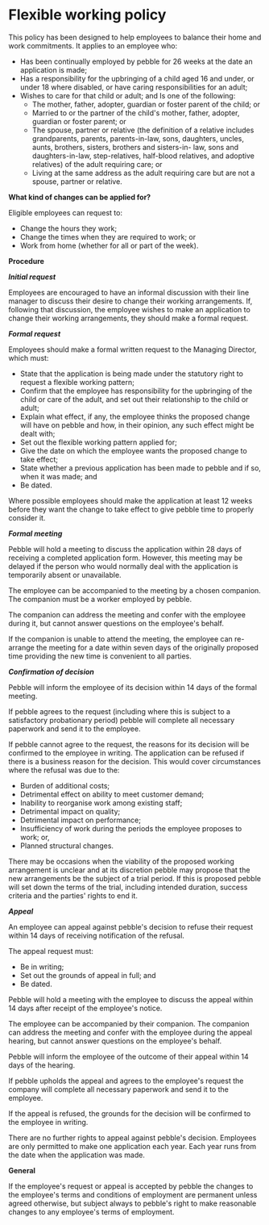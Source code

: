 # Flexible working policy

This policy has been designed to help employees to balance their home and work commitments. It applies to an employee who:

- Has been continually employed by pebble for 26 weeks at the date an application is made;
- Has a responsibility for the upbringing of a child aged 16 and under, or under 18 where disabled, or have caring responsibilities for an adult;
- Wishes to care for that child or adult; and Is one of the following:
    - The mother, father, adopter, guardian or foster parent of the child; or
    - Married to or the partner of the child's mother, father, adopter, guardian or foster parent; or
    - The spouse, partner or relative (the definition of a relative includes grandparents, parents, parents-in-law, sons, daughters, uncles, aunts, brothers, sisters, brothers and sisters-in- law, sons and daughters-in-law, step-relatives, half-blood relatives, and adoptive relatives) of the adult requiring care; or
    - Living at the same address as the adult requiring care but are not a spouse, partner or relative.

**What kind of changes can be applied for?**

Eligible employees can request to:

- Change the hours they work; 
- Change the times when they are required to work; or 
- Work from home (whether for all or part of the week).

**Procedure**

**_Initial request_**

Employees are encouraged to have an informal discussion with their line manager to discuss their desire to change their working arrangements. If, following that discussion, the employee wishes to make an application to change their working arrangements, they should make a formal request.

**_Formal request_**

Employees should make a formal written request to the Managing Director, which must:

- State that the application is being made under the statutory right to request a flexible working pattern;
- Confirm that the employee has responsibility for the upbringing of the child or care of the adult, and set out their relationship to the child or adult;
- Explain what effect, if any, the employee thinks the proposed change will have on pebble and how, in their opinion, any such effect might be dealt with;
- Set out the flexible working pattern applied for;
- Give the date on which the employee wants the proposed change to take effect;
- State whether a previous application has been made to pebble and if so, when it was made; and
- Be dated.

Where possible employees should make the application at least 12 weeks before they want the change to take effect to give pebble time to properly consider it.

**_Formal meeting_**

Pebble will hold a meeting to discuss the application within 28 days of receiving a completed application form. However, this meeting may be delayed if the person who would normally deal with the application is temporarily absent or unavailable.

The employee can be accompanied to the meeting by a chosen companion. The companion must be a worker employed by pebble.

The companion can address the meeting and confer with the employee during it, but cannot answer questions on the employee's behalf.

If the companion is unable to attend the meeting, the employee can re-arrange the meeting for a date within seven days of the originally proposed time providing the new time is convenient to all parties.

**_Confirmation of decision_**

Pebble will inform the employee of its decision within 14 days of the formal meeting.

If pebble agrees to the request (including where this is subject to a satisfactory probationary period) pebble will complete all necessary paperwork and send it to the employee.

If pebble cannot agree to the request, the reasons for its decision will be confirmed to the employee in writing. The application can be refused if there is a business reason for the decision. This would cover circumstances where the refusal was due to the:

- Burden of additional costs; 
- Detrimental effect on ability to meet customer demand; 
- Inability to reorganise work among existing staff; 
- Detrimental impact on quality; 
- Detrimental impact on performance; 
- Insufficiency of work during the periods the employee proposes to work; or, 
- Planned structural changes.

There may be occasions when the viability of the proposed working arrangement is unclear and at its discretion pebble may propose that the new arrangements be the subject of a trial period. If this is proposed pebble will set down the terms of the trial, including intended duration, success criteria and the parties' rights to end it.

**_Appeal_**

An employee can appeal against pebble's decision to refuse their request within 14 days of receiving notification of the refusal.

The appeal request must: 

- Be in writing; 
- Set out the grounds of appeal in full; and
- Be dated. 

Pebble will hold a meeting with the employee to discuss the appeal within 14 days after receipt of the employee's notice.

The employee can be accompanied by their companion. The companion can address the meeting and confer with the employee during the appeal hearing, but cannot answer questions on the employee's behalf.

Pebble will inform the employee of the outcome of their appeal within 14 days of the hearing.

If pebble upholds the appeal and agrees to the employee's request the company will complete all necessary paperwork and send it to the employee.

If the appeal is refused, the grounds for the decision will be confirmed to the employee in writing.

There are no further rights to appeal against pebble's decision. Employees are only permitted to make one application each year. Each year runs from the date when the application was made.

**General**

If the employee's request or appeal is accepted by pebble the changes to the employee's terms and conditions of employment are permanent unless agreed otherwise, but subject always to pebble's right to make reasonable changes to any employee's terms of employment.
